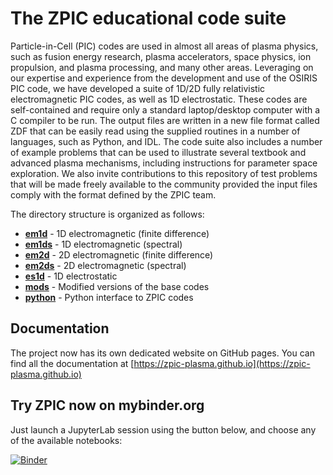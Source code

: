 # The ZPIC educational code suite

Particle-in-Cell (PIC) codes are used in almost all areas of plasma physics, such as fusion energy research, plasma accelerators, space physics, ion propulsion, and plasma processing, and many other areas. Leveraging on our expertise and experience from the development and use of the OSIRIS PIC code, we have developed a suite of 1D/2D fully relativistic electromagnetic PIC codes, as well as 1D electrostatic. These codes are self-contained and require only a standard laptop/desktop computer with a C compiler to be run. The output files are written in a new file format called ZDF that can be easily read using the supplied routines in a number of languages, such as Python, and IDL. The code suite also includes a number of example problems that can be used to illustrate several textbook and advanced plasma mechanisms, including instructions for parameter space exploration. We also invite contributions to this repository of test problems that will be made freely available to the community provided the input files comply with the format defined by the ZPIC team.

The directory structure is organized as follows:
* [**em1d**](https://github.com/zambzamb/zpic/tree/master/em1d) - 1D electromagnetic (finite difference)
* [**em1ds**](https://github.com/zambzamb/zpic/tree/master/em1ds) - 1D electromagnetic (spectral)
* [**em2d**](https://github.com/zambzamb/zpic/tree/master/em2d)  - 2D electromagnetic (finite difference)
* [**em2ds**](https://github.com/zambzamb/zpic/tree/master/em2ds) - 2D electromagnetic (spectral)
* [**es1d**](https://github.com/zambzamb/zpic/tree/master/es1d)  - 1D electrostatic
* [**mods**](https://github.com/zambzamb/zpic/tree/master/mods)  - Modified versions of the base codes
* [**python**](https://github.com/zambzamb/zpic/tree/master/python)  - Python interface to ZPIC codes

## Documentation

The project now has its own dedicated website on GitHub pages. You can find all the documentation at [https://zpic-plasma.github.io](https://zpic-plasma.github.io)

## Try ZPIC now on mybinder.org

Just launch a JupyterLab session using the button below, and choose any of the available notebooks:

[![Binder](https://mybinder.org/badge_logo.svg)](https://mybinder.org/v2/gh/ricardo-fonseca/zpic/HEAD?urlpath=/lab/tree/python/notebooks/README.ipynb)

